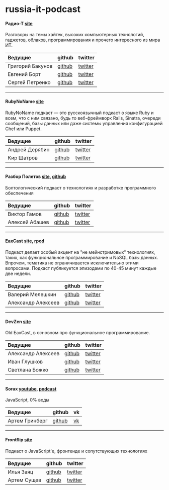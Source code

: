 russia-it-podcast
=================


#### Радио-Т [site](http://www.radio-t.com/)

Разговоры на темы хайтек, высоких компьютерных технологий, гаджетов, облаков, программирования и прочего интересного из мира ИТ.


| Ведущие             | github                               | twitter                                 |
| :------------------ | ------------------------------------ | --------------------------------------- |
| Григорий Бакунов    | [github](https://github.com/bobuk)   | [twitter](https://twitter.com/bobuk)    | 
| Евгений Борт        | [github](https://github.com/umputun) | [twitter](https://twitter.com/umputun)  | 
| Сергей Петренко     | [github](https://github.com/grayru)  | [twitter](https://twitter.com/gray_ru)  | 



----------------



#### RubyNoName [site](http://rubynoname.ru/)

RubyNoName подкаст — это русскоязычный подкаст о языке Ruby и всем, что с ним связано, будь то веб-фреймворк Rails, Sinatra, очереди сообщений, базы данных или даже системы управления конфигурацией Chef или Puppet.


| Ведущие             | github                                   | twitter                                   |
| :------------------ | ---------------------------------------- | ----------------------------------------- |
| Андрей Дерябин      | [github](https://github.com/aderyabin)   | [twitter](https://twitter.com/aderyabin)  | 
| Кир Шатров          | [github](https://github.com/kirs)        | [twitter](https://twitter.com/kirs)       |



----------------



#### Разбор Полетов [site](http://razbor-poletov.com/), [github](https://github.com/razbor-poletov)

Болтологический подкаст о технологиях и разработке программного обеспечения

| Ведущие             | github                                   | twitter                                   |
| :------------------ | ---------------------------------------- | ----------------------------------------- |
| Виктор Гамов        | [github](https://github.com/gAmUssA)     | [twitter](https://twitter.com/gAmUssA)    | 
| Алексей Абашев      | [github](https://github.com/abashev)     | [twitter](https://twitter.com/a_abashev)  |



----------------



#### EaxCast [site](http://eax.me/tag/podcast/), [rpod](http://eaxcast.rpod.ru/)

Подкаст делает особый акцент на "не мейнстримовых" технологиях, таких, как функциональное программирование и NoSQL базы данных. Впрочем, тематика не ограничивается исключительно этими вопросами. Подкаст публикуется эпизодами по 40-45 минут каждые две недели.


| Ведущие             | github                                   | twitter                                   |
| :------------------ | ---------------------------------------- | ----------------------------------------- |
| Валерий Мелешкин    | [github](https://github.com/sumerman)    | [twitter](https://twitter.com/sum3rman)   |
| Александр Алексеев  | [github](https://github.com/afiskon)     | [twitter](https://twitter.com/afiskon)    |



------------------



#### DevZen [site](http://devzen.ru/)

Old EaxCast, в основном про функциональное программирование.


| Ведущие             | github                                   | twitter                                   |
| :------------------ | ---------------------------------------- | ----------------------------------------- |
| Александр Алексеев  | [github](https://github.com/afiskon)     | [twitter](https://twitter.com/afiskon)    |
| Иван Глушков        | [github](https://github.com/gliush)      | [twitter](https://twitter.com/gliush)     |
| Светлана Божко      | [github](https://github.com/sbozhko)     | [twitter](https://twitter.com/sbozhko)    |


--------------------



#### Sorax [youtube](http://www.youtube.com/user/ArtSorax/), [podcast](http://www.youtube.com/playlist?list=PL363QX7S8MfQXvOhVkCTtJ1uWXkbrKMz7)

JavaScript, 0% воды


| Ведущие             | github                                   | vk                                  |
| :------------------ | ---------------------------------------- | ----------------------------------- |
| Артем Гринберг      | [github](https://github.com/artsorax)    | [vk](http://vk.com/art.sorax)       |




--------------------



#### Frontflip [site](http://frontflip.me/)

Подкаст о JavaScript'e, фронтенде и сопутствующих технологиях


| Ведущие             | github                                   | twitter                                    |
| :------------------ | ---------------------------------------- | ------------------------------------------ |
| Илья Заяц           | [github](https://github.com/somebody32)  | [twitter](https://twitter.com/23ydobemos)  |
| Артем Сущев         | [github](https://github.com/H1D)         | [twitter](https://twitter.com/asuschev)    |
